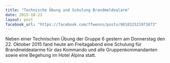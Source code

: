 ```yaml
---
title: "Technische Übung und Schulung Brandmeldealarm"
date: 2015-10-23
layout: post
facebook_url: "https://facebook.com/ffwenns/posts/981032521971873"
---
```


Neben einer Technischen Übung der Gruppe 6 gestern am Donnerstag den 22. Oktober 2015 fand heute am Freitagabend eine Schulung für Brandmeldealarme für das Kommando und alle Gruppenkommandanten sowie eine Begehung im Hotel Alpina statt. 
